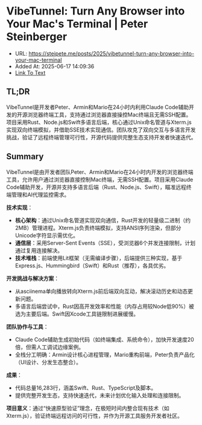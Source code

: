 # VibeTunnel: Turn Any Browser into Your Mac's Terminal | Peter Steinberger
- URL: https://steipete.me/posts/2025/vibetunnel-turn-any-browser-into-your-mac-terminal
- Added At: 2025-06-17 14:09:36
- [Link To Text](2025-06-17-vibetunnel-turn-any-browser-into-your-mac's-terminal-peter-steinberger_raw.md)

## TL;DR


VibeTunnel是开发者Peter、Armin和Mario在24小时内利用Claude Code辅助开发的开源浏览器终端工具，支持通过浏览器直接操控Mac终端且无需SSH配置。项目采用Rust、Node.js和Swift多语言后端，核心通过Unix命名管道与Xterm.js实现双向终端模拟，并借助SSE技术实现通信。团队攻克了双向交互与多语言开发挑战，验证了远程终端管理可行性，开源代码提供完整生态支持开发者快速迭代。

## Summary


VibeTunnel是由开发者团队Peter、Armin和Mario在24小时内开发的浏览器终端工具，允许用户通过浏览器直接控制Mac终端，无需SSH配置。项目采用Claude Code辅助开发，开源并支持多语言后端（Rust、Node.js、Swift），瞄准远程终端管理和AI代理监控需求。

**技术实现**：  
- **核心架构**：通过Unix命名管道实现双向通信，Rust开发的轻量级二进制（约2MB）管理进程。Xterm.js负责终端模拟，支持ANSI序列渲染，但部分Unicode字符显示需优化。  
- **通信层**：采用Server-Sent Events（SSE），受浏览器6个并发连接限制，计划通过复用连接解决。  
- **技术堆栈**：前端使用Lit框架（无需编译步骤），后端提供三种实现，基于Express.js、Hummingbird（Swift）和Rust（推荐），各具优劣。  

**开发挑战与解决方案**：  
- 从asciinema单向播放转向Xterm.js前后端双向互动，解决滚动历史和动态更新问题。  
- 多语言后端尝试中，Rust因高开发效率和性能（内存占用较Node低90%）被选为主要后端。Swift因Xcode工具链限制进展缓慢。  

**团队协作与工具**：  
- Claude Code辅助生成初始代码（如终端集成、系统命令），加快开发速度20倍，但需人工调试边缘案例。  
- 全栈分工明确：Armin设计核心进程管理，Mario重构前端，Peter负责产品化（UI设计、分发生态整合）。  

**成果**：  
- 代码总量16,283行，涵盖Swift、Rust、TypeScript及脚本。  
- 提供完整开发生态，支持快速迭代，未来计划优化输入处理和连接限制。  

**项目意义**：通过“快速原型验证”理念，在极短时间内整合现有技术（如Xterm.js），验证终端远程访问的可行性，并作为开源工具服务开发者社区。
